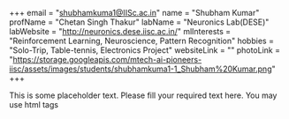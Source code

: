 +++
email = "shubhamkuma1@IISc.ac.in"
name = "Shubham Kumar"
profName = "Chetan Singh Thakur"
labName = "Neuronics Lab(DESE)"
labWebsite = "http://neuronics.dese.iisc.ac.in/"
mlInterests = "Reinforcement Learning, Neuroscience, Pattern Recognition"
hobbies = "Solo-Trip, Table-tennis, Electronics Project"
websiteLink = ""
photoLink = "https://storage.googleapis.com/mtech-ai-pioneers-iisc/assets/images/students/shubhamkuma1-1_Shubham%20Kumar.png"
+++

This is some placeholder text. Please fill your required text here. You may use html tags